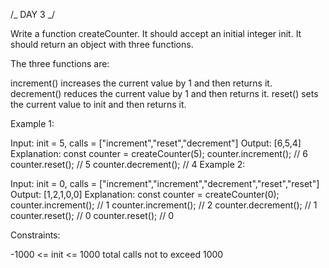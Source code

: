 /_ DAY 3 _/

Write a function createCounter. It should accept an initial integer init. It should return an object with three functions.

The three functions are:

increment() increases the current value by 1 and then returns it.
decrement() reduces the current value by 1 and then returns it.
reset() sets the current value to init and then returns it.

Example 1:

Input: init = 5, calls = ["increment","reset","decrement"]
Output: [6,5,4]
Explanation:
const counter = createCounter(5);
counter.increment(); // 6
counter.reset(); // 5
counter.decrement(); // 4
Example 2:

Input: init = 0, calls = ["increment","increment","decrement","reset","reset"]
Output: [1,2,1,0,0]
Explanation:
const counter = createCounter(0);
counter.increment(); // 1
counter.increment(); // 2
counter.decrement(); // 1
counter.reset(); // 0
counter.reset(); // 0

Constraints:

-1000 <= init <= 1000
total calls not to exceed 1000
